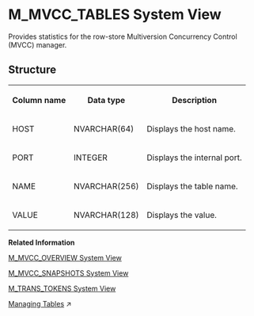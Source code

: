 <!-- loio20b5e315751910149709b4e5e7ad9f2c -->

# M\_MVCC\_TABLES System View

Provides statistics for the row-store Multiversion Concurrency Control \(MVCC\) manager.



<a name="loio20b5e315751910149709b4e5e7ad9f2c___m__m_v_c_c__t_a_b_l_e_s_1struct_M_MVCC_TABLES"/>

## Structure


<table>
<tr>
<th valign="top">

Column name

</th>
<th valign="top">

Data type

</th>
<th valign="top">

Description

</th>
</tr>
<tr>
<td valign="top">

HOST

</td>
<td valign="top">

NVARCHAR\(64\)

</td>
<td valign="top">

Displays the host name.

</td>
</tr>
<tr>
<td valign="top">

PORT

</td>
<td valign="top">

INTEGER

</td>
<td valign="top">

Displays the internal port.

</td>
</tr>
<tr>
<td valign="top">

NAME

</td>
<td valign="top">

NVARCHAR\(256\)

</td>
<td valign="top">

Displays the table name.

</td>
</tr>
<tr>
<td valign="top">

VALUE

</td>
<td valign="top">

NVARCHAR\(128\)

</td>
<td valign="top">

Displays the value.

</td>
</tr>
</table>

**Related Information**  


[M\_MVCC\_OVERVIEW System View](m-mvcc-overview-system-view-f405b73.md "Provides an overview of the row-store Multiversion Concurrency Control (MVCC) manager.")

[M\_MVCC\_SNAPSHOTS System View](m-mvcc-snapshots-system-view-b41f6b2.md "Provides detailed snapshot information of the Multiversion Concurrency Control (MVCC) manager.")

[M\_TRANS\_TOKENS System View](m-trans-tokens-system-view-f760316.md "Provides information about all active transaction tokens.")

[Managing Tables](https://help.sap.com/viewer/f9c5015e72e04fffa14d7d4f7267d897/2024_1_QRC/en-US/68554490aee94885ba31611489a04992.html "The SAP HANA database stores data in memory in tables, organized in columns, and partitions, distributed among multiple servers.") :arrow_upper_right:


